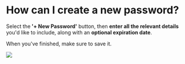 # How can I create a new password?

<p class="no-margin">Select the<b> '+ New Password'</b> button, then <b>enter all the relevant details</b> you'd like to include, along with an <b>optional expiration date</b>. </p>
<p class="no-margin"></p>
<p class="no-margin">When you've finished, make sure to save it.</p>
<p class="no-margin"></p>
<div class="intercom-container"><img src="/assets/img/teams-pro/image_64.png"></div><p class="no-margin"></p>


<Intercom />
<Hubspot />
<Clarity />
<GoogleAnalytics />
